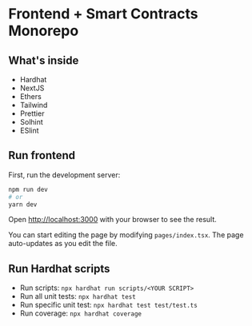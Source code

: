 # Frontend + Smart Contracts Monorepo

## What's inside

-   Hardhat
-   NextJS
-   Ethers
-   Tailwind
-   Prettier
-   Solhint
-   ESlint

## Run frontend

First, run the development server:

```bash
npm run dev
# or
yarn dev
```

Open [http://localhost:3000](http://localhost:3000) with your browser to see the result.

You can start editing the page by modifying `pages/index.tsx`. The page auto-updates as you edit the file.

## Run Hardhat scripts

-   Run scripts: `npx hardhat run scripts/<YOUR SCRIPT>`
-   Run all unit tests: `npx hardhat test`
-   Run specific unit test: `npx hardhat test test/test.ts`
-   Run coverage: `npx hardhat coverage`
